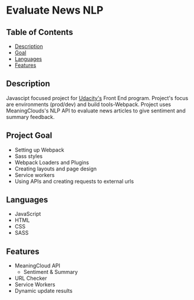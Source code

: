 # Evaluate News NLP 

## Table of Contents

* [Description](#Description)
* [Goal](#ProjectGoal)
* [Languages](#Languages)
* [Features](#Features)

## Description

Javascipt focused project for [Udacity's](https://www.udacity.com/) Front End program. Project's focus are environments (prod/dev) and build tools-Webpack. Project uses MeaningClouds's NLP API to evaluate news articles to give sentiment and summary feedback.

## Project Goal

- Setting up Webpack
- Sass styles
- Webpack Loaders and Plugins
- Creating layouts and page design
- Service workers
- Using APIs and creating requests to external urls

## Languages

* JavaScript
* HTML
* CSS
* SASS

## Features

* MeaningCloud API
  * Sentiment & Summary
* URL Checker
* Service Workers
* Dynamic update results